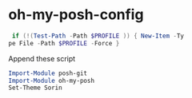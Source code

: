 # oh-my-posh-config
```powershell
 if (!(Test-Path -Path $PROFILE )) { New-Item -Ty
pe File -Path $PROFILE -Force }
```
Append these script 
```powershell 
Import-Module posh-git
Import-Module oh-my-posh
Set-Theme Sorin
```
